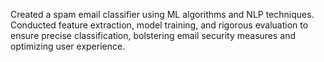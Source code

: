 Created a spam email classifier using ML algorithms and NLP techniques. Conducted feature extraction, model training, and rigorous evaluation to ensure precise classification, bolstering email security measures and optimizing user experience. 
